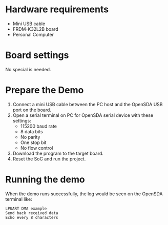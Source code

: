 Hardware requirements
===================
- Mini USB cable
- FRDM-K32L2B board
- Personal Computer

Board settings
============
No special is needed.

Prepare the Demo
===============
1.  Connect a mini USB cable between the PC host and the OpenSDA USB port on the board.
2.  Open a serial terminal on PC for OpenSDA serial device with these settings:
    - 115200 baud rate
    - 8 data bits
    - No parity
    - One stop bit
    - No flow control
3.  Download the program to the target board.
4.  Reset the SoC and run the project.

Running the demo
===============
When the demo runs successfully, the log would be seen on the OpenSDA terminal like:

~~~~~~~~~~~~~~~~~~~~~~~~~~~
LPUART DMA example
Send back received data
Echo every 8 characters
~~~~~~~~~~~~~~~~~~~~~~~~~~~
